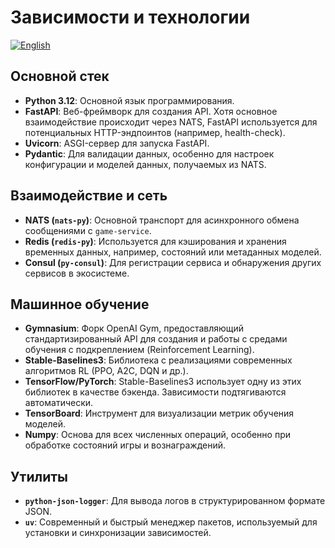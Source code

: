 # Зависимости и технологии
[![English](https://img.shields.io/badge/lang-English-blue)](../en/packages.md)

## Основной стек

*   **Python 3.12**: Основной язык программирования.
*   **FastAPI**: Веб-фреймворк для создания API. Хотя основное взаимодействие происходит через NATS, FastAPI используется для потенциальных HTTP-эндпоинтов (например, health-check).
*   **Uvicorn**: ASGI-сервер для запуска FastAPI.
*   **Pydantic**: Для валидации данных, особенно для настроек конфигурации и моделей данных, получаемых из NATS.

## Взаимодействие и сеть

*   **NATS (`nats-py`)**: Основной транспорт для асинхронного обмена сообщениями с `game-service`.
*   **Redis (`redis-py`)**: Используется для кэширования и хранения временных данных, например, состояний или метаданных моделей.
*   **Consul (`py-consul`)**: Для регистрации сервиса и обнаружения других сервисов в экосистеме.

## Машинное обучение

*   **Gymnasium**: Форк OpenAI Gym, предоставляющий стандартизированный API для создания и работы с средами обучения с подкреплением (Reinforcement Learning).
*   **Stable-Baselines3**: Библиотека с реализациями современных алгоритмов RL (PPO, A2C, DQN и др.).
*   **TensorFlow/PyTorch**: Stable-Baselines3 использует одну из этих библиотек в качестве бэкенда. Зависимости подтягиваются автоматически.
*   **TensorBoard**: Инструмент для визуализации метрик обучения моделей.
*   **Numpy**: Основа для всех численных операций, особенно при обработке состояний игры и вознаграждений.

## Утилиты

*   **`python-json-logger`**: Для вывода логов в структурированном формате JSON.
*   **`uv`**: Современный и быстрый менеджер пакетов, используемый для установки и синхронизации зависимостей.
